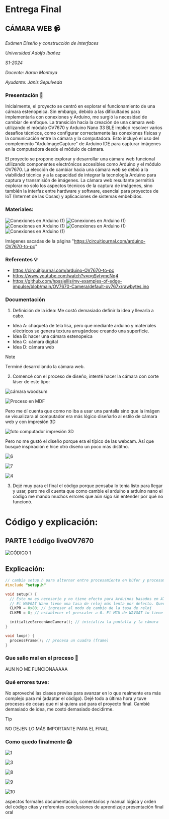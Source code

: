 # **Entrega Final**

## CÁMARA WEB :video_camera:

_Exámen Diseño y construcción de Interfaces_

_Universidad Adolfo Ibañez_

_S1-2024_

_Docente: Aaron Montoya_  

_Ayudante: Janis Sepulveda_


### Presentación :wave:
Inicialmente, el proyecto se centró en explorar el funcionamiento de una cámara estenopeica. Sin embargo, debido a las dificultades para implementarla con conexiones y Arduino, me surgió la necesidad de cambiar de enfoque. La transición hacia la creación de una cámara web utilizando el módulo OV7670 y Arduino Nano 33 BLE implicó resolver varios desafíos técnicos, como configurar correctamente las conexiones físicas y la comunicación entre la cámara y la computadora. Esto incluyó el uso del complemento "ArduImageCapture" de Arduino IDE para capturar imágenes en la computadora desde el módulo de cámara.

El proyecto se propone explorar y desarrollar una cámara web funcional utilizando componentes electrónicos accesibles como Arduino y el módulo OV7670. La elección de cambiar hacia una cámara web se debió a la viabilidad técnica y a la capacidad de integrar la tecnología Arduino para captura y transmisión de imágenes. La cámara web resultante permitirá explorar no solo los aspectos técnicos de la captura de imágenes, sino también la interfaz entre hardware y software, esencial para proyectos de IoT (Internet de las Cosas) y aplicaciones de sistemas embebidos.

### Materiales:
![Conexiones en Arduino (1)](https://github.com/isigoycoolea/dis145/blob/main/estudiantes/isigoycoolea/clase-11/arduino%20nano)
![Conexiones en Arduino (1)](https://github.com/isigoycoolea/dis145/blob/main/estudiantes/isigoycoolea/clase-11/cables)
![Conexiones en Arduino (1)](https://github.com/isigoycoolea/dis145/blob/main/estudiantes/isigoycoolea/clase-11/c%C3%A1mara)
![Conexiones en Arduino (1)](https://github.com/isigoycoolea/dis145/blob/main/estudiantes/isigoycoolea/clase-11/protoboard)
![Conexiones en Arduino (1)](https://github.com/isigoycoolea/dis145/blob/main/estudiantes/isigoycoolea/clase-11/resistencias)

Imágenes sacadas de la página "https://circuitjournal.com/arduino-OV7670-to-pc"


### Referentes :bulb:
 - https://circuitjournal.com/arduino-OV7670-to-pc
 - https://www.youtube.com/watch?v=pgSvtymcNq4
 - https://github.com/hpssjellis/my-examples-of-edge-impulse/blob/main/OV7670-Camera/default-ov767x/rawbytes.ino

### Documentación
1. Definición de la idea: Me costó demasiado definir la idea y llevarla a cabo.
 - Idea A: chaqueta de tela lisa, pero que mediante arduino y materiales eléctricos se genera textura arrugándose creando una superficie.
 - Idea B: hacer una cámara estenopeica 
 - Idea C: cámara digital
 - Idea D: cámara web
> [!NOTE]
> Terminé desarrollando la cámara web.




2. Comencé con el proceso de diseño, intenté hacer la cámara con corte láser de este tipo:
   
![cámara woodsum](https://github.com/isigoycoolea/dis145/blob/main/estudiantes/isigoycoolea/clase-15/c%C3%A1mara%20woodsum.jpg) 


![Proceso en MDF](https://github.com/isigoycoolea/dis145/blob/main/estudiantes/isigoycoolea/clase-15/2.jpeg)


Pero me dí cuenta que como no iba a usar una pantalla sino que la imágen se visualizara al computador era más lógico diseñarlo al estilo de cámara web y con impresión 3D

![foto computador impresión 3D](https://github.com/isigoycoolea/dis145/blob/main/estudiantes/isigoycoolea/clase-15/5.jpeg) 


Pero no me gustó el diseño porque era el típico de las webcam.
Así que busqué inspiración e hice otro diseño un poco más distitno.


![6](https://github.com/isigoycoolea/dis145/blob/main/estudiantes/isigoycoolea/clase-15/6.jpeg) 

![7](https://github.com/isigoycoolea/dis145/blob/main/estudiantes/isigoycoolea/clase-15/7.jpeg) 

![4](https://github.com/isigoycoolea/dis145/blob/main/estudiantes/isigoycoolea/clase-15/4.jpeg) 


3. Dejé muy para el final el código porque pensaba lo tenía listo para llegar y usar, pero me dí cuenta que como cambie el arduíno a arduíno nano el código me mando muchos errores que aún sigo sin entender por qué no funcionó.

# Código y explicación:

## PARTE 1 código liveOV7670

![CÓDIGO 1](https://github.com/isigoycoolea/dis145/blob/main/estudiantes/isigoycoolea/clase-15/C%C3%93DIGO%201.png) 

## Explicación:
```cpp
// cambia setup.h para alternar entre procesamiento en búfer y procesamiento píxel por píxel
#include "setup.h"

void setup() {
  // Esto no es necesario y no tiene efecto para Arduinos basados en ATMEGA.
  // El WAVGAT Nano tiene una tasa de reloj más lenta por defecto. Queremos restablecerlo a la velocidad máxima.
  CLKPR = 0x80; // ingresar al modo de cambio de la tasa de reloj
  CLKPR = 0; // establecer el prescaler a 0. El MCU de WAVGAT lo tiene en 3 por defecto.

  initializeScreenAndCamera(); // inicializa la pantalla y la cámara
}

void loop() {
  processFrame(); // procesa un cuadro (frame)
}
```









### Que salio mal en el proceso :no_entry_sign:
AUN NO ME FUNCIONAAAAA

### Qué errores tuve:
No aproveché las clases previas para avanzar en lo que realmente era más complejo para mi (adaptar el código).
Dejé todo a última hora y tuve procesos de cosas que ni si quiera usé para el proyecto final. 
Cambié demasiado de idea, me costó demasiado decidirme.
> [!TIP]
> NO DEJEN LO MÁS IMPORTANTE PARA EL FINAL.
### Como quedo finalmente :scream:
![1](https://github.com/isigoycoolea/dis145/blob/main/estudiantes/isigoycoolea/clase-15/1.jpeg) 

![3](https://github.com/isigoycoolea/dis145/blob/main/estudiantes/isigoycoolea/clase-15/3.jpeg) 

![8](https://github.com/isigoycoolea/dis145/blob/main/estudiantes/isigoycoolea/clase-15/8.jpeg) 

![9](https://github.com/isigoycoolea/dis145/blob/main/estudiantes/isigoycoolea/clase-15/9.jpeg) 

![10](https://github.com/isigoycoolea/dis145/blob/main/estudiantes/isigoycoolea/clase-15/10.jpeg) 


aspectos formales
documentación, comentarios y manual
lógica y orden del código
citas y referentes
conclusiones de aprendizaje
presentación final oral
